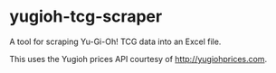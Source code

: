 # yugioh-tcg-scraper
A tool for scraping Yu-Gi-Oh! TCG data into an Excel file.

This uses the Yugioh prices API courtesy of http://yugiohprices.com.
